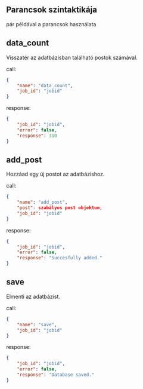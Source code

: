 ## Parancsok szintaktikája
pár példával a parancsok használata

## data_count
Visszatér az adatbázisban található postok számával.

call:
```json
{
    "name": "data_count",
    "job_id": "jobid"
}
```
response:
```json
{
    "job_id": "jobid",
    "error": false,
    "response": 310
}
```

## add_post
Hozzáad egy új postot az adatbázishoz.

call:
```json
{
    "name": "add_post",
    "post": szabályos post objektum,
    "job_id": "jobid"
}
```
response:
```json
{
    "job_id": "jobid",
    "error": false,
    "response": "Succesfully added."
}
```

## save
Elmenti az adatbázist.

call:
```json
{
    "name": "save",
    "job_id": "jobid"
}
```
response:
```json
{
    "job_id": "jobid",
    "error": false,
    "response": "Database saved."
}
```